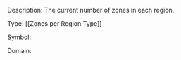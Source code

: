 Description: The current number of zones in each region.

Type: [[Zones per Region Type]]

Symbol: 

Domain: 

